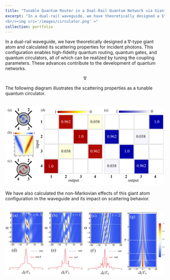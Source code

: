 ```yaml
---
title: "Tunable Quantum Router in a Dual-Rail Quantum Network via Giant Atom"
excerpt: "In a dual-rail waveguide, we have theoretically designed a $\nabla$-type giant atom and calculated its scattering properties for incident photons. This configuration enables high-fidelity quantum routing, quantum gates, and quantum circulators, all of which can be realized by tuning the coupling parameters. These advances contribute to the development of quantum networks.
<br/><img src='/images/circulator.png' >"
collection: portfolio
---
```

In a dual-rail waveguide, we have theoretically designed a $`\nabla`$-type giant atom and calculated its scattering properties for incident photons. This configuration enables high-fidelity quantum routing, quantum gates, and quantum circulators, all of which can be realized by tuning the coupling parameters. These advances contribute to the development of quantum networks.

$$\nabla$$

The following diagram illustrates the scattering properties as a tunable quantum circulator.

<br/><img src='/images/circulator.png' >

We have also calculated the non-Markovian effects of this giant atom configuration in the waveguide and its impact on scattering behavior.

<br/><img src='/images/nonmarkovin.png' >